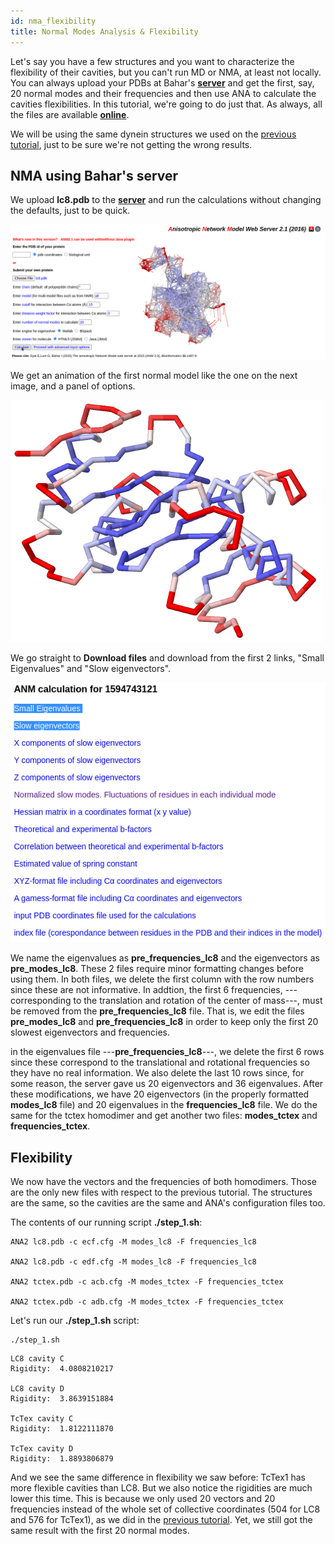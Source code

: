 ```yaml
---
id: nma_flexibility
title: Normal Modes Analysis & Flexibility
---
```


Let's say you have a few structures and you want to characterize the flexibility of their cavities, but you
can't run MD or NMA, at least not locally. You can always upload your PDBs at Bahar's [**server**](http://anm.csb.pitt.edu/) and get
the first, say, 20 normal modes and their frequencies and then use ANA to calculate the cavities flexibilities.
In this tutorial, we're going to do just that. As always, all the files are available [**online**](https://github.com/anadynamics/ANA2/tree/master/aux/bahar_dynein).

We will be using the same dynein structures we used on the [previous tutorial](/docs/flexibility.html), just to be sure we're not getting
the wrong results.

## NMA using Bahar's server

We upload **lc8.pdb** to the [**server**](http://anm.csb.pitt.edu/) and run the calculations without changing the defaults, just to be quick.

![](assets/nma_flexibility/server_1.png)

We get an animation of the first normal model like the one on the next image, and a panel of options.

![](assets/nma_flexibility/lc8.png)

We go straight to **Download files** and download from the first 2 links, "Small Eigenvalues" and "Slow eigenvectors".

![](assets/nma_flexibility/server_2.png)

We name the eigenvalues as **pre_frequencies_lc8** and the eigenvectors as **pre_modes_lc8**. These 2 files require
minor formatting changes before using them. In both files, we delete the first column with the row numbers since
these are not informative. In addtion, the first 6 frequencies, ---corresponding to the translation and rotation of
the center of mass---, must be removed from the **pre_frequencies_lc8** file. That is, we edit the files **pre_modes_lc8**
and **pre_frequencies_lc8** in order to keep only the first 20 slowest eigenvectors and frequencies.

in the eigenvalues file ---**pre_frequencies_lc8**---, we delete the first 6 rows
since these correspond to the translational and rotational frequencies so they have no real information. We also delete
the last 10 rows since, for some reason, the server gave us 20 eigenvectors and 36 eigenvalues. After these modifications,
we have 20 eigenvectors (in the properly formatted **modes_lc8** file) and 20 eigenvalues in the **frequencies_lc8** file.
We do the same for the tctex homodimer and get another two files: **modes_tctex** and **frequencies_tctex**.

## Flexibility

We now have the vectors and the frequencies of both homodimers. Those are the only new files with respect to
the previous tutorial. The structures are the same, so the cavities are the same and ANA's configuration files too.

The contents of our running script **./step_1.sh**:

```
ANA2 lc8.pdb -c ecf.cfg -M modes_lc8 -F frequencies_lc8

ANA2 lc8.pdb -c edf.cfg -M modes_lc8 -F frequencies_lc8

ANA2 tctex.pdb -c acb.cfg -M modes_tctex -F frequencies_tctex

ANA2 tctex.pdb -c adb.cfg -M modes_tctex -F frequencies_tctex
```

Let's run our **./step_1.sh** script:

```
./step_1.sh 
```
``` 
LC8 cavity C
Rigidity:  4.0808210217

LC8 cavity D
Rigidity:  3.8639151884

TcTex cavity C
Rigidity:  1.8122111870

TcTex cavity D
Rigidity:  1.8893806879
```

And we see the same difference in flexibility we saw before: TcTex1 has more flexible cavities than LC8.
But we also notice the rigidities are much lower this time. This is because we only used 20 vectors and 20 frequencies
instead of the whole set of collective coordinates (504 for LC8 and 576 for TcTex1),
as we did in the [previous tutorial](flexibility.html).
Yet, we still got the same result with the first 20 normal modes.
